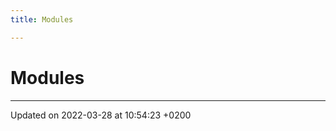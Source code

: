```yaml
---
title: Modules

---
```


# Modules







-------------------------------

Updated on 2022-03-28 at 10:54:23 +0200
